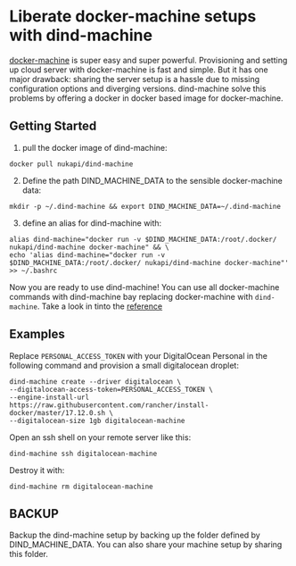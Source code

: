 # Liberate docker-machine setups with dind-machine

[docker-machine](https://github.com/docker/machine) is super easy and super powerful. Provisioning and setting up cloud server with docker-machine is fast and simple. But it has one major drawback: sharing the server setup is a hassle due to missing configuration options and diverging versions. dind-machine solve this problems by offering a docker in docker based 
image for docker-machine.

## Getting Started

1. pull the docker image of dind-machine:  
```
docker pull nukapi/dind-machine
```  
2. Define the path DIND_MACHINE_DATA to the sensible docker-machine data:  
```
mkdir -p ~/.dind-machine && export DIND_MACHINE_DATA=~/.dind-machine
```  
3. define an alias for dind-machine with:  
```
alias dind-machine="docker run -v $DIND_MACHINE_DATA:/root/.docker/ nukapi/dind-machine docker-machine" && \
echo 'alias dind-machine="docker run -v $DIND_MACHINE_DATA:/root/.docker/ nukapi/dind-machine docker-machine"' >> ~/.bashrc
```  

Now you are ready to use dind-machine! You can use all docker-machine commands with dind-machine bay replacing docker-machine with `dind-machine`. Take a look in tinto the [reference](https://docs.docker.com/machine/reference/)
## Examples

Replace `PERSONAL_ACCESS_TOKEN` with your DigitalOcean Personal in the following command and provision a small digitalocean droplet:  

```
dind-machine create --driver digitalocean \  
--digitalocean-access-token=PERSONAL_ACCESS_TOKEN \  
--engine-install-url https://raw.githubusercontent.com/rancher/install-docker/master/17.12.0.sh \  
--digitalocean-size 1gb digitalocean-machine  
```  
Open an ssh shell on your remote server like this:  

`dind-machine ssh digitalocean-machine`  

Destroy it with:  
 
`dind-machine rm digitalocean-machine`  

## BACKUP  
Backup the dind-machine setup by backing up the folder defined by DIND_MACHINE_DATA. You can also share your machine setup by sharing this folder.
